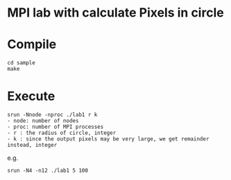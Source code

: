 # MPI lab with calculate Pixels in circle

# Compile
```
cd sample
make
```

# Execute
    srun -Nnode -nproc ./lab1 r k
    - node: number of nodes
    - proc: number of MPI processes
    - r : the radius of circle, integer
    - k : since the output pixels may be very large, we get remainder instead, integer

e.g.

```
srun -N4 -n12 ./lab1 5 100
```
